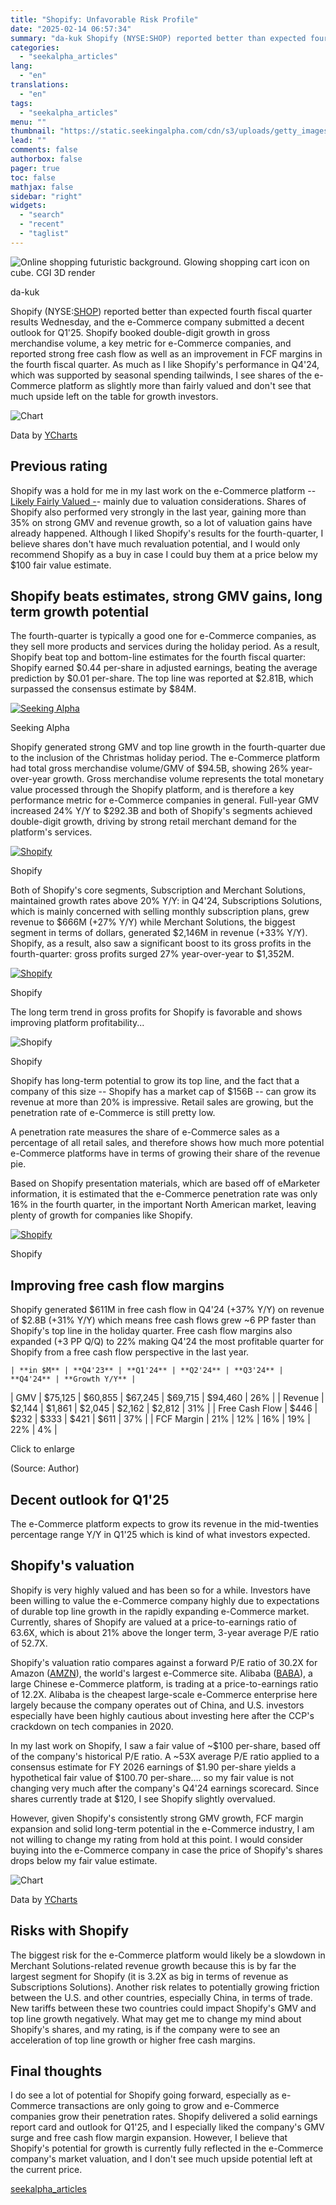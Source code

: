 ```yaml
---
title: "Shopify: Unfavorable Risk Profile"
date: "2025-02-14 06:57:34"
summary: "da-kuk Shopify (NYSE:SHOP) reported better than expected fourth fiscal quarter results Wednesday, and the e-Commerce company submitted a decent outlook for Q1'25. Shopify booked double-digit growth in gross merchandise volume, a key metric for e-Commerce companies, and reported strong free cash flow as well as an improvement in FCF margins..."
categories:
  - "seekalpha_articles"
lang:
  - "en"
translations:
  - "en"
tags:
  - "seekalpha_articles"
menu: ""
thumbnail: "https://static.seekingalpha.com/cdn/s3/uploads/getty_images/1718516015/image_1718516015.jpg"
lead: ""
comments: false
authorbox: false
pager: true
toc: false
mathjax: false
sidebar: "right"
widgets:
  - "search"
  - "recent"
  - "taglist"
---
```


![Online shopping futuristic background. Glowing shopping cart icon on cube. CGI 3D render](https://static.seekingalpha.com/cdn/s3/uploads/getty_images/1718516015/image_1718516015.jpg?io=getty-c-w750)



da-kuk





Shopify (NYSE:[SHOP](https://seekingalpha.com/symbol/SHOP "Shopify Inc.")) reported better than expected fourth fiscal quarter results Wednesday, and the e-Commerce company submitted a decent outlook for Q1'25. Shopify booked double-digit growth in gross merchandise volume, a key metric for e-Commerce companies, and reported strong free cash flow as well as an improvement in FCF margins in the fourth fiscal quarter. As much as I like Shopify's performance in Q4'24, which was supported by seasonal spending tailwinds, I see shares of the e-Commerce platform as slightly more than fairly valued and don't see that much upside left on the table for growth investors.

![Chart](https://static.seekingalpha.com/uploads/2025/2/13/saupload_f860b344c46a137d222936d6b1983e4f.png)

Data by [YCharts](https://ycharts.com "https://ycharts.com")



**Previous rating**
-------------------

Shopify was a hold for me in my last work on the e-Commerce platform -- [Likely Fairly Valued -](https://seekingalpha.com/article/4737973-shopify-likely-fairly-valued-rating-downgrade "https://seekingalpha.com/article/4737973-shopify-likely-fairly-valued-rating-downgrade")- mainly due to valuation considerations. Shares of Shopify also performed very strongly in the last year, gaining more than 35% on strong GMV and revenue growth, so a lot of valuation gains have already happened. Although I liked Shopify's results for the fourth-quarter, I believe shares don't have much revaluation potential, and I would only recommend Shopify as a buy in case I could buy them at a price below my $100 fair value estimate.

Shopify beats estimates, strong GMV gains, long term growth potential
---------------------------------------------------------------------

The fourth-quarter is typically a good one for e-Commerce companies, as they sell more products and services during the holiday period. As a result, Shopify beat top and bottom-line estimates for the fourth fiscal quarter: Shopify earned $0.44 per-share in adjusted earnings, beating the average prediction by $0.01 per-share. The top line was reported at $2.81B, which surpassed the consensus estimate by $84M.

[![Seeking Alpha](https://static.seekingalpha.com/uploads/2025/2/13/53926820-17394357687732995.png)](https://static.seekingalpha.com/uploads/2025/2/13/53926820-17394357687732995_origin.png)



Seeking Alpha





Shopify generated strong GMV and top line growth in the fourth-quarter due to the inclusion of the Christmas holiday period. The e-Commerce platform had total gross merchandise volume/GMV of $94.5B, showing 26% year-over-year growth. Gross merchandise volume represents the total monetary value processed through the Shopify platform, and is therefore a key performance metric for e-Commerce companies in general. Full-year GMV increased 24% Y/Y to $292.3B and both of Shopify's segments achieved double-digit growth, driving by strong retail merchant demand for the platform's services.

[![Shopify](https://static.seekingalpha.com/uploads/2025/2/13/53926820-17394355462639322.png)](https://static.seekingalpha.com/uploads/2025/2/13/53926820-17394355462639322_origin.png)



Shopify





Both of Shopify's core segments, Subscription and Merchant Solutions, maintained growth rates above 20% Y/Y: in Q4'24, Subscriptions Solutions, which is mainly concerned with selling monthly subscription plans, grew revenue to $666M (+27% Y/Y) while Merchant Solutions, the biggest segment in terms of dollars, generated $2,146M in revenue (+33% Y/Y). Shopify, as a result, also saw a significant boost to its gross profits in the fourth-quarter: gross profits surged 27% year-over-year to $1,352M.

[![Shopify](https://static.seekingalpha.com/uploads/2025/2/13/53926820-17394355469536934.png)](https://static.seekingalpha.com/uploads/2025/2/13/53926820-17394355469536934_origin.png)



Shopify





The long term trend in gross profits for Shopify is favorable and shows improving platform profitability...

![Shopify](https://static.seekingalpha.com/uploads/2025/2/13/53926820-17394455589244695.png)



Shopify





Shopify has long-term potential to grow its top line, and the fact that a company of this size -- Shopify has a market cap of $156B -- can grow its revenue at more than 20% is impressive. Retail sales are growing, but the penetration rate of e-Commerce is still pretty low.

A penetration rate measures the share of e-Commerce sales as a percentage of all retail sales, and therefore shows how much more potential e-Commerce platforms have in terms of growing their share of the revenue pie.

Based on Shopify presentation materials, which are based off of eMarketer information, it is estimated that the e-Commerce penetration rate was only 16% in the fourth quarter, in the important North American market, leaving plenty of growth for companies like Shopify.

[![Shopify](https://static.seekingalpha.com/uploads/2025/2/13/53926820-17394355477299747.png)](https://static.seekingalpha.com/uploads/2025/2/13/53926820-17394355477299747_origin.png)



Shopify





**Improving free cash flow margins**
------------------------------------

Shopify generated $611M in free cash flow in Q4'24 (+37% Y/Y) on revenue of $2.8B (+31% Y/Y) which means free cash flows grew ~6 PP faster than Shopify's top line in the holiday quarter. Free cash flow margins also expanded (+3 PP Q/Q) to 22% making Q4'24 the most profitable quarter for Shopify from a free cash flow perspective in the last year.

    | **in $M** | **Q4'23** | **Q1'24** | **Q2'24** | **Q3'24** | **Q4'24** | **Growth Y/Y** |
| GMV | $75,125 | $60,855 | $67,245 | $69,715 | $94,460 | 26% |
| Revenue | $2,144 | $1,861 | $2,045 | $2,162 | $2,812 | 31% |
| Free Cash Flow | $446 | $232 | $333 | $421 | $611 | 37% |
| FCF Margin | 21% | 12% | 16% | 19% | 22% | 4% |

Click to enlarge

(Source: Author)

**Decent outlook for Q1'25**
----------------------------

The e-Commerce platform expects to grow its revenue in the mid-twenties percentage range Y/Y in Q1'25 which is kind of what investors expected.

**Shopify's valuation**
-----------------------

Shopify is very highly valued and has been so for a while. Investors have been willing to value the e-Commerce company highly due to expectations of durable top line growth in the rapidly expanding e-Commerce market. Currently, shares of Shopify are valued at a price-to-earnings ratio of 63.6X, which is about 21% above the longer term, 3-year average P/E ratio of 52.7X.

Shopify's valuation ratio compares against a forward P/E ratio of 30.2X for Amazon ([AMZN](https://seekingalpha.com/symbol/AMZN "Amazon.com, Inc.")), the world's largest e-Commerce site. Alibaba ([BABA](https://seekingalpha.com/symbol/BABA "Alibaba Group Holding Limited")), a large Chinese e-Commerce platform, is trading at a price-to-earnings ratio of 12.2X. Alibaba is the cheapest large-scale e-Commerce enterprise here largely because the company operates out of China, and U.S. investors especially have been highly cautious about investing here after the CCP's crackdown on tech companies in 2020.

In my last work on Shopify, I saw a fair value of ~$100 per-share, based off of the company's historical P/E ratio. A ~53X average P/E ratio applied to a consensus estimate for FY 2026 earnings of $1.90 per-share yields a hypothetical fair value of $100.70 per-share.... so my fair value is not changing very much after the company's Q4'24 earnings scorecard. Since shares currently trade at $120, I see Shopify slightly overvalued.

However, given Shopify's consistently strong GMV growth, FCF margin expansion and solid long-term potential in the e-Commerce industry, I am not willing to change my rating from hold at this point. I would consider buying into the e-Commerce company in case the price of Shopify's shares drops below my fair value estimate.

![Chart](https://static.seekingalpha.com/uploads/2025/2/13/saupload_3201e29321270c0a7d5742197f194814.png)

Data by [YCharts](https://ycharts.com "https://ycharts.com")



**Risks with Shopify**
----------------------

The biggest risk for the e-Commerce platform would likely be a slowdown in Merchant Solutions-related revenue growth because this is by far the largest segment for Shopify (it is 3.2X as big in terms of revenue as Subscriptions Solutions). Another risk relates to potentially growing friction between the U.S. and other countries, especially China, in terms of trade. New tariffs between these two countries could impact Shopify's GMV and top line growth negatively. What may get me to change my mind about Shopify's shares, and my rating, is if the company were to see an acceleration of top line growth or higher free cash margins.

Final thoughts
--------------

I do see a lot of potential for Shopify going forward, especially as e-Commerce transactions are only going to grow and e-Commerce companies grow their penetration rates. Shopify delivered a solid earnings report card and outlook for Q1'25, and I especially liked the company's GMV surge and free cash flow margin expansion. However, I believe that Shopify's potential for growth is currently fully reflected in the e-Commerce company's market valuation, and I don't see much upside potential left at the current price.

[seekalpha_articles](https://seekingalpha.com/article/4758294-shopify-stock-unfavorable-risk-profile)
